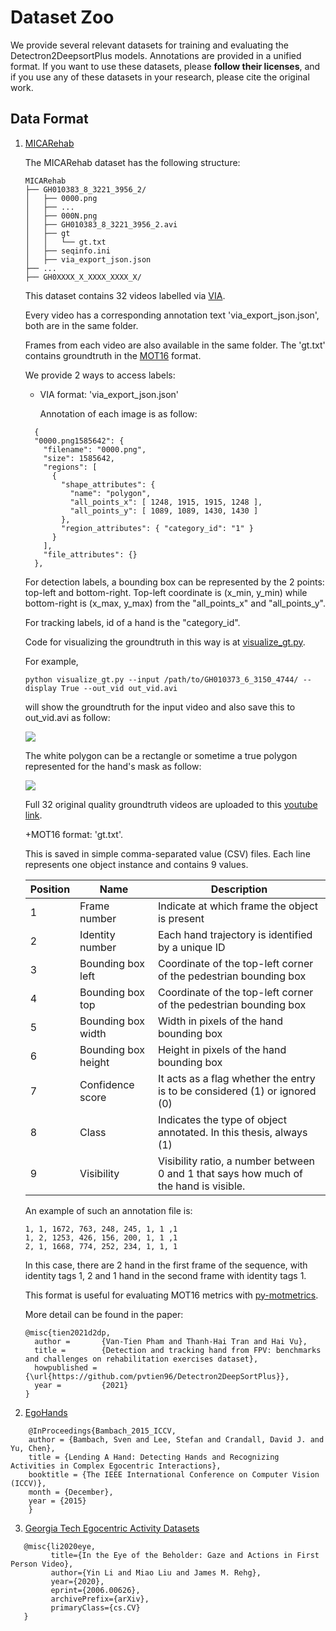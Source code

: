 # Dataset Zoo
We provide several relevant datasets for training and evaluating the Detectron2DeepsortPlus models. 
Annotations are provided in a unified format. If you want to use these datasets, please **follow their licenses**, 
and if you use any of these datasets in your research, please cite the original work.
## Data Format
1. [MICARehab](https://drive.google.com/file/d/1ICEgkyGkPQRTa7eY1gMkbMxx-XFVQTk3/view?usp=sharing) 

    The MICARehab dataset has the following structure:
    ```
    MICARehab 
    ├── GH010383_8_3221_3956_2/
    │   ├── 0000.png
    │   ├── ...
    │   ├── 000N.png
    │   ├── GH010383_8_3221_3956_2.avi
    │   ├── gt
    │   │   └── gt.txt
    │   ├── seqinfo.ini
    │   ├── via_export_json.json
    ├── ...
    ├── GH0XXXX_X_XXXX_XXXX_X/
    ```

    This dataset contains 32 videos labelled via [VIA](robots.ox.ac.uk/~vgg/software/via/). 

    Every video has a corresponding annotation text 'via_export_json.json', both are in the same folder.
    
    Frames from each video are also available in the same folder. The 'gt.txt' contains groundtruth in the [MOT16](https://motchallenge.net/data/MOT16/) format.
    
    We provide 2 ways to access labels: 
    
    + VIA format: 'via_export_json.json'
    
        Annotation of each image is as follow:
    
    ```
      {
      "0000.png1585642": {
        "filename": "0000.png",
        "size": 1585642,
        "regions": [
          {
            "shape_attributes": {
              "name": "polygon",
              "all_points_x": [ 1248, 1915, 1915, 1248 ],
              "all_points_y": [ 1089, 1089, 1430, 1430 ]
            },
            "region_attributes": { "category_id": "1" }
          }
        ],
        "file_attributes": {}
      },

    ```
    For detection labels, a bounding box can be represented by the 2 points: top-left and bottom-right. Top-left coordinate is (x_min, y_min) while bottom-right is (x_max, y_max) from the "all_points_x" and "all_points_y".
    
    For tracking labels, id of a hand is the "category_id".
    
    Code for visualizing the groundtruth in this way is at [visualize_gt.py](../visualize_gt.py).
    
    For example, 
    
    ```
    python visualize_gt.py --input /path/to/GH010373_6_3150_4744/ --display True --out_vid out_vid.avi
    ```
    will show the groundtruth for the input video and also save this to out_vid.avi as follow:
    
    <img src="GH010373_6_3150_4744_groundtruth.gif" />
    
    The white polygon can be a rectangle or sometime a true polygon represented for the hand's mask as follow:
    
    <img src="GH010383_5_462_968_1_groundtruth.gif" />
    
    Full 32 original quality groundtruth videos are uploaded to this [youtube link](https://youtube.com/playlist?list=PLWBYzJD_wkfs6mab6b8lE1otKp9yqdSoO).
    
    +MOT16 format: 'gt.txt'.
    
    This is saved in simple comma-separated value (CSV) files. Each line represents one object instance and contains 9 values.
    
    | Position | Name                | Description                                                                           |
    |----------|---------------------|---------------------------------------------------------------------------------------|
    | 1        | Frame number        | Indicate at which frame the object is present                                         |
    | 2        | Identity number     | Each hand trajectory is identified by a unique ID                                     |
    | 3        | Bounding box left   | Coordinate of the top-left corner of the pedestrian bounding box                      |
    | 4        | Bounding box top    | Coordinate of the top-left corner of the pedestrian bounding box                      |
    | 5        | Bounding box width  | Width in pixels of the hand bounding box                                              |
    | 6        | Bounding box height | Height in pixels of the hand bounding box                                             |
    | 7        | Confidence score    | It acts as a flag whether the entry is to be considered (1) or ignored (0)            |
    | 8        | Class               | Indicates the type of object annotated. In this thesis, always (1)                    |
    | 9        | Visibility          | Visibility ratio, a number between 0 and 1 that says how much of the hand is visible. |
    
    An example of such an annotation file is:
    
    ```
    1, 1, 1672, 763, 248, 245, 1, 1 ,1
    1, 2, 1253, 426, 156, 200, 1, 1 ,1
    2, 1, 1668, 774, 252, 234, 1, 1, 1
    ```
    
    In this case, there are 2 hand in the first frame of the sequence, with identity tags 1, 2 and 1 hand in the second frame with identity tags 1.
    
    This format is useful for evaluating MOT16 metrics with [py-motmetrics](https://github.com/cheind/py-motmetrics).
    
    More detail can be found in the paper:
    ```
    @misc{tien2021d2dp,
      author =       {Van-Tien Pham and Thanh-Hai Tran and Hai Vu},
      title =        {Detection and tracking hand from FPV: benchmarks and challenges on rehabilitation exercises dataset},
      howpublished = {\url{https://github.com/pvtien96/Detectron2DeepSortPlus}},
      year =         {2021}
    }
    ```

2. [EgoHands](http://vision.soic.indiana.edu/projects/egohands/)
```
    @InProceedings{Bambach_2015_ICCV,
    author = {Bambach, Sven and Lee, Stefan and Crandall, David J. and Yu, Chen},
    title = {Lending A Hand: Detecting Hands and Recognizing Activities in Complex Egocentric Interactions},
    booktitle = {The IEEE International Conference on Computer Vision (ICCV)},
    month = {December},
    year = {2015}
    }
```
 3. [Georgia Tech Egocentric Activity Datasets](http://cbs.ic.gatech.edu/fpv/)
 ```
    @misc{li2020eye,
          title={In the Eye of the Beholder: Gaze and Actions in First Person Video}, 
          author={Yin Li and Miao Liu and James M. Rehg},
          year={2020},
          eprint={2006.00626},
          archivePrefix={arXiv},
          primaryClass={cs.CV}
    }
```
